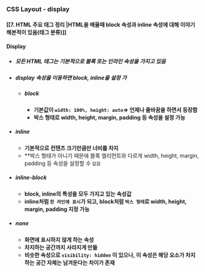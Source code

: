 ### CSS Layout - display
#### [[7. HTML 주요 태그 정리 |HTML을 배울때 block 속성과 inline 속성에 대해 이야기 해본적이 있음(태그 분류)]]

#### Display
 - ##### 모든 HTML 태그는 기본적으로 블록 또는 인라인 속성을 가지고 있음
 - ##### display 속성을 이용하면 block, inline을 설정 가
	- ##### block
	    - **기본값이 `width: 100%, height: auto`=> 언제나 줄바꿈을 하면서 등장함**
	    - **박스 형태로 width, height, margin, padding 등 속성을 설정 가능**
- ##### inline
    - **기본적으로 컨텐츠 크기만큼만 너비를 차지**
    - **박스 형태가 아니기 때문에 블록 엘리먼트와 다르게 width, height, margin, padding 등 속성을 설정할 수 `없음`
- ##### inline-block
    - **block, inline의 특성을 모두 가지고 있는 속성값**
    - **inline처럼 `한 라인에 표시`가 되고, block처럼 `박스 형태`로 width, height, margin, padding 지정 가능**
- ##### none
    - **화면에 표시하지 않게 하는 속성**
    - **차지하는 공간까지 사라지게 만듦**
    - **비슷한 속성으로 `visibility: hidden` 이 있으나, 이 속성은 해당 요소가 차지하는 공간 자체는 남겨둔다는 차이가 존재**